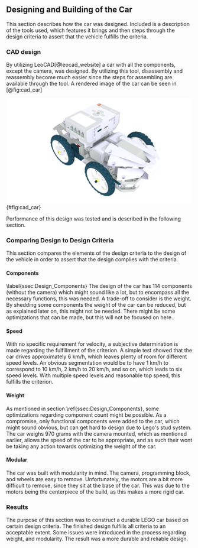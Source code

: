 ## Designing and Building of the Car
This section describes how the car was designed. Included is a description of the tools used, which features it brings and then steps through the design criteria to assert that the vehicle fulfills the criteria.

### CAD design
By utilizing LeoCAD[@leocad_website] a car with all the components, except the camera, was designed. By utilizing this tool, disassembly and reassembly become much easier since the steps for assembling are available through the tool. A rendered image of the car can be seen in [@fig:cad_car]

![CAD model of the car](report/assets/pictures/cad_car.png){#fig:cad_car}

Performance of this design was tested and is described in the following section.

### Comparing Design to Design Criteria
This section compares the elements of the design criteria to the design of the vehicle in order to assert that the design complies with the criteria.

#### Components
\label{ssec:Design_Components}
The design of the car has 114 components (without the camera) which might sound like a lot, but to encompass all the necessary functions, this was needed. A trade-off to consider is the weight. By shedding some components the weight of the car can be reduced, but as explained later on, this might not be needed. There might be some optimizations that can be made, but this will not be focused on here.

#### Speed
With no specific requirement for velocity, a subjective determination is made regarding the fulfillment of the criterion. A simple test showed that the car drives approximately 6 km/h, which leaves plenty of room for different speed levels. An obvious segmentation would be to have 1 km/h to correspond to 10 km/h, 2 km/h to 20 km/h, and so on, which leads to six speed levels. With multiple speed levels and reasonable top speed, this fulfills the criterion.

#### Weight
As mentioned in section \ref{ssec:Design_Components}, some optimizations regarding component count might be possible. As a compromise, only functional components were added to the car, which might sound obvious, but can get hard to design due to Lego's stud system. The car weighs 970 grams with the camera mounted, which as mentioned earlier, allows the speed of the car to be appropriate, and as such their wont be taking any action towards optimizing the weight of the car.

#### Modular
The car was built with modularity in mind. The camera, programming block, and wheels are easy to remove. Unfortunately, the motors are a bit more difficult to remove, since they sit at the base of the car. This was due to the motors being the centerpiece of the build, as this makes a more rigid car.

### Results
The purpose of this section was to construct a durable LEGO car based on certain design criteria. The finished design fulfills all criteria to an acceptable extent. Some issues were introduced in the process regarding weight, and modularity. The result was a more durable and reliable design. 

